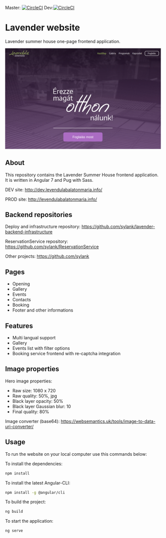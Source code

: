 Master: [![CircleCI](https://circleci.com/gh/sylank/lavender-site/tree/master.svg?style=svg)](https://circleci.com/gh/sylank/lavender-site/tree/master)
Dev:[![CircleCI](https://circleci.com/gh/sylank/lavender-site/tree/dev.svg?style=svg)](https://circleci.com/gh/sylank/lavender-site/tree/dev)
# Lavender website

Lavender summer house one-page frontend application.

![alt text](misc/opening-page.png)

## About
This repository contains the Lavender Summer House frontend application. It is written in Angular 7 and Pug with Sass.

DEV site: http://dev.levendulabalatonmaria.info/

PROD site: http://levendulabalatonmaria.info/

## Backend repositories
Deploy and infrastructure repository: https://github.com/sylank/lavender-backend-infrastructure

ReservationService repository: https://github.com/sylank/ReservationService

Other projects: https://github.com/sylank

## Pages
* Opening
* Gallery
* Events
* Contacts
* Booking
* Footer and other informations

## Features
* Multi langual support
* Gallery
* Events list with filter options
* Booking service frontend with re-captcha integration

## Image properties
Hero image properties:
* Raw size: 1080 x 720
* Raw quality: 50%, jpg
* Black layer opacity: 50%
* Black layer Gaussian blur: 10
* Final quality: 80%

Image converter (base64): https://websemantics.uk/tools/image-to-data-uri-converter/

## Usage
To run the website on your local computer use this commands below:

To install the dependencies:
```bash
npm install
```

To install the latest Angular-CLI:
```bash
npm install -g @angular/cli
```

To build the project:
```bash
ng build
```

To start the application:
```bash
ng serve
```
